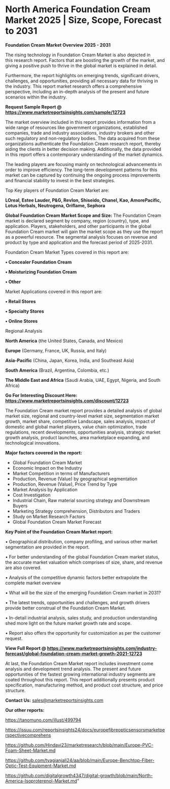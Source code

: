  # North America Foundation Cream Market 2025 | Size, Scope, Forecast to 2031

<Strong> Foundation Cream Market Overview 2025 - 2031</strong>

The rising technology in Foundation Cream Market is also depicted in this research report. Factors that are boosting the growth of the market, and giving a positive push to thrive in the global market is explained in detail.

Furthermore, the report highlights on emerging trends, significant drivers, challenges, and opportunities, providing all necessary data for thriving in the industry. This report market research offers a comprehensive perspective, including an in-depth analysis of the present and future scenarios within the industry.

<strong>Request Sample Report @ <a href=https://www.marketreportsinsights.com/sample/12723>https://www.marketreportsinsights.com/sample/12723</a></strong>

The market overview included in this report provides information from a wide range of resources like government organizations, established companies, trade and industry associations, industry brokers and other such regulatory and non-regulatory bodies. The data acquired from these organizations authenticate the Foundation Cream research report, thereby aiding the clients in better decision making. Additionally, the data provided in this report offers a contemporary understanding of the market dynamics.

The leading players are focusing mainly on technological advancements in order to improve efficiency. The long-term development patterns for this market can be captured by continuing the ongoing process improvements and financial stability to invest in the best strategies.

Top Key players of Foundation Cream Market are:

<strong>LOreal, Estee Lauder, P&G, Revlon, Shiseido, Chanel, Kao, AmorePacific, Lotus Herbals, Neutrogena, Oriflame, Sephora</strong>

<strong><b>Global Foundation Cream Market Scope and Size:</b></strong>
The Foundation Cream market is declared segment by company, region (country), type, and application. Players, stakeholders, and other participants in the global Foundation Cream market will gain the market scope as they use the report as a powerful resource. The segmental analysis focuses on revenue and product by type and application and the forecast period of 2025-2031.

Foundation Cream Market Types covered in this report are:

<strong>• Concealer Foundation Cream

• Moisturizing Foundation Cream

• Other</strong>

Market Applications covered in this report are:

<strong>• Retail Stores

• Specialty Stores

• Online Stores</strong> 

Regional Analysis

<strong>North America</strong> (the United States, Canada, and Mexico)

<strong>Europe</strong> (Germany, France, UK, Russia, and Italy)

<strong>Asia-Pacific</strong> (China, Japan, Korea, India, and Southeast Asia)

<strong>South America</strong> (Brazil, Argentina, Colombia, etc.)

<strong>The Middle East and Africa</strong> (Saudi Arabia, UAE, Egypt, Nigeria, and South Africa)

<strong>Go For Interesting Discount Here: <a href=https://www.marketreportsinsights.com/discount/12723>https://www.marketreportsinsights.com/discount/12723</a></strong>

The Foundation Cream market report provides a detailed analysis of global market size, regional and country-level market size, segmentation market growth, market share, competitive Landscape, sales analysis, impact of domestic and global market players, value chain optimization, trade regulations, recent developments, opportunities analysis, strategic market growth analysis, product launches, area marketplace expanding, and technological innovations.

<strong><b>Major factors covered in the report:</b></strong>
<ul>
  <li>Global Foundation Cream Market </li>
  <li>Economic Impact on the Industry</li>
  <li>Market Competition in terms of Manufacturers</li>
  <li>Production, Revenue (Value) by geographical segmentation</li>
  <li>Production, Revenue (Value), Price Trend by Type</li>
  <li>Market Analysis by Application</li>
  <li>Cost Investigation</li>
  <li>Industrial Chain, Raw material sourcing strategy and Downstream Buyers</li>
  <li>Marketing Strategy comprehension, Distributors and Traders</li>
  <li>Study on Market Research Factors</li>
  <li>Global Foundation Cream Market Forecast</li>
</ul>

<strong><b>Key Point of the Foundation Cream Market report:</b></strong>

• Geographical distribution, company profiling, and various other market segmentation are provided in the report.

• For better understanding of the global Foundation Cream market status, the accurate market valuation which comprises of size, share, and revenue are also covered.

• Analysis of the competitive dynamic factors better extrapolate the complete market overview

• What will be the size of the emerging Foundation Cream market in 2031?

• The latest trends, opportunities and challenges, and growth drivers provide better construal of the Foundation Cream Market.

• In-detail industrial analysis, sales study, and production understanding shed more light on the future market growth rate and scope.

• Report also offers the opportunity for customization as per the customer request.

<strong><b>View Full Report @ <a href=https://www.marketreportsinsights.com/industry-forecast/global-foundation-cream-market-growth-2021-12723>https://www.marketreportsinsights.com/industry-forecast/global-foundation-cream-market-growth-2021-12723</a></b></strong>


At last, the Foundation Cream Market report includes investment come analysis and development trend analysis. The present and future opportunities of the fastest growing international industry segments are coated throughout this report. This report additionally presents product specification, manufacturing method, and product cost structure, and price structure.

<strong>Contact Us:</strong>
sales@marketreportsinsights.com

<strong>Our other reports:</strong>

<a href=https://tanomuno.com/illust/499794>https://tanomuno.com/illust/499794</a>

<a href=https://issuu.com/reportsinsights24/docs/europefibreopticsensorsmarketperspectivecomprehens>https://issuu.com/reportsinsights24/docs/europefibreopticsensorsmarketperspectivecomprehens</a>

<a href=https://github.com/Hindavi23/marketresearch/blob/main/Europe-PVC-Foam-Sheet-Market.md>https://github.com/Hindavi23/marketresearch/blob/main/Europe-PVC-Foam-Sheet-Market.md</a>

<a href=https://github.com/tyagianjali24/aa/blob/main/Europe-Benchtop-Fiber-Optic-Test-Equipment-Market.md>https://github.com/tyagianjali24/aa/blob/main/Europe-Benchtop-Fiber-Optic-Test-Equipment-Market.md</a>

<a href=https://github.com/digitalgrowth4347/digital-growth/blob/main/North-America-Isoproterenol-Market.md>https://github.com/digitalgrowth4347/digital-growth/blob/main/North-America-Isoproterenol-Market.md</a>"
